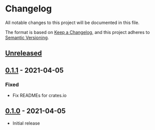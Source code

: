 # Changelog
All notable changes to this project will be documented in this file.

The format is based on [Keep a Changelog](https://keepachangelog.com/en/1.0.0/),
and this project adheres to [Semantic Versioning](https://semver.org/spec/v2.0.0.html).

## [Unreleased]

## [0.1.1] - 2021-04-05
### Fixed
- Fix READMEs for crates.io

## [0.1.0] - 2021-04-05
- Initial release

[Unreleased]: https://github.com/vtavernier/glsl-lang/compare/v0.1.1...HEAD
[0.1.1]: https://github.com/vtavernier/glsl-lang/compare/v0.1.1...v0.1.0
[0.1.0]: https://github.com/vtavernier/glsl-lang/releases/tag/v0.1.0
